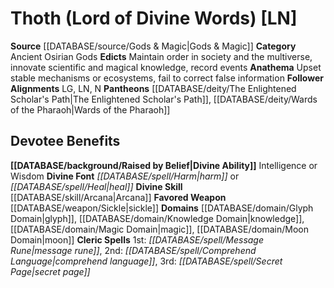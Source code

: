 ﻿---
ability:
- Intelligence
- Wisdom
ability_boost:
- Intelligence
- Wisdom
alignment: LN
deity:
- '[[DATABASE/deity/Thoth|Thoth]]'
- '[[DATABASE/deity/The Enlightened Scholar''s Path|TheEnlightened Scholar''s Path]]'
- '[[DATABASE/deity/Wards of the Pharaoh|Wards of the Pharaoh]]'
deity_category: Ancient Osirian Gods
divine_font: Harm or Heal
domain:
- '[[DATABASE/domain/Glyph Domain|Glyph]]'
- '[[DATABASE/domain/Knowledge Domain|Knowledge]]'
- '[[DATABASE/domain/Magic Domain|Magic]]'
- '[[DATABASE/domain/Moon Domain|Moon]]'
favored_weapon: '[[DATABASE/weapon/Sickle|Sickle]]'
follower_alignment:
- LG
- LN
- N
id: '61'
name: Thoth
rarity: Common
rus_type_level: null
skill:
- '[[DATABASE/skill/Arcana|Arcana]]'
source: '[[DATABASE/source/Gods & Magic|Gods & Magic]]'
trait: null
type: Deity

---
# Thoth (Lord of Divine Words) [LN]

**Source** [[DATABASE/source/Gods & Magic|Gods & Magic]] 
**Category** Ancient Osirian Gods
**Edicts** Maintain order in society and the multiverse, innovate scientific and magical knowledge, record events
**Anathema** Upset stable mechanisms or ecosystems, fail to correct false information
**Follower Alignments** LG, LN, N
**Pantheons** [[DATABASE/deity/The Enlightened Scholar's Path|The Enlightened Scholar's Path]], [[DATABASE/deity/Wards of the Pharaoh|Wards of the Pharaoh]]

## Devotee Benefits

**[[DATABASE/background/Raised by Belief|Divine Ability]]** Intelligence or Wisdom
**Divine Font** _[[DATABASE/spell/Harm|harm]]_ or _[[DATABASE/spell/Heal|heal]]_
**Divine Skill** [[DATABASE/skill/Arcana|Arcana]]
**Favored Weapon** [[DATABASE/weapon/Sickle|sickle]]
**Domains** [[DATABASE/domain/Glyph Domain|glyph]], [[DATABASE/domain/Knowledge Domain|knowledge]], [[DATABASE/domain/Magic Domain|magic]], [[DATABASE/domain/Moon Domain|moon]]
**Cleric Spells** 1st: _[[DATABASE/spell/Message Rune|message rune]]_, 2nd: _[[DATABASE/spell/Comprehend Language|comprehend language]]_, 3rd: _[[DATABASE/spell/Secret Page|secret page]]_